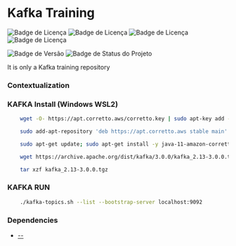 # Kafka Training

![Badge de Licença](https://img.shields.io/badge/.NET-8.0.0-blue.svg?style=flat-square&logo=dotnet)
![Badge de Licença](https://img.shields.io/badge/Kafka-0.0.0-orange.svg?style=flat-square&logo=kafka)
![Badge de Licença](https://img.shields.io/badge/git-2.42.0-lightgrey.svg?style=flat-square&logo=git)
![Badge de Licença](https://img.shields.io/badge/docker-27.2.0-orange.svg?style=flat-square&logo=docker)

![Badge de Versão](https://img.shields.io/badge/app-v_1.0.0-green.svg?style=flat-square&logo=app)
![Badge de Status do Projeto](https://img.shields.io/badge/status-training-blue.svg?style=flat-square)

It is only a Kafka training repository

### Contextualization


### KAFKA Install (Windows WSL2)

```sh
    wget -O- https://apt.corretto.aws/corretto.key | sudo apt-key add -
```

```sh
    sudo add-apt-repository 'deb https://apt.corretto.aws stable main'
```

```sh
    sudo apt-get update; sudo apt-get install -y java-11-amazon-corretto-jdk
```

```sh
    wget https://archive.apache.org/dist/kafka/3.0.0/kafka_2.13-3.0.0.tgz
```

```sh
    tar xzf kafka_2.13-3.0.0.tgz
```

### KAFKA RUN

```sh
    ./kafka-topics.sh --list --bootstrap-server localhost:9092
```

### Dependencies

- [--]()
